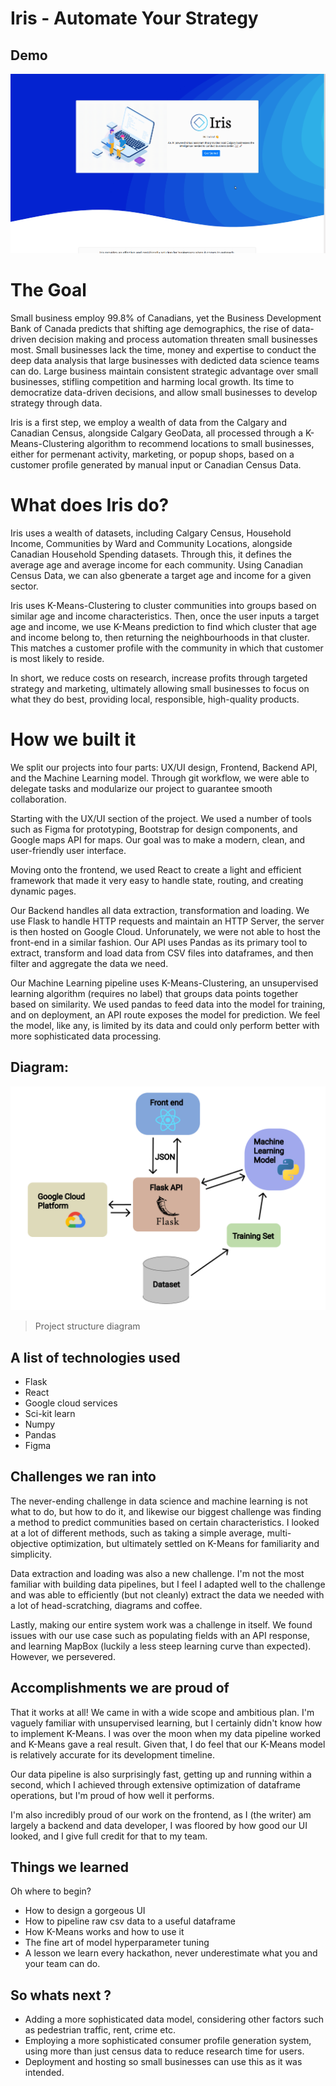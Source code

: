 # Iris - Automate Your Strategy

## Demo

![Alt Text](demo.gif)

# The Goal

Small business employ 99.8% of Canadians, yet the Business Development Bank of Canada predicts that shifting age demographics, the rise of data-driven decision making and process automation threaten small businesses most. Small businesses lack the time, money and expertise to conduct the deep data analysis that large businesses with dedicted data science teams can do. Large business maintain consistent strategic advantage over small businesses, stifling competition and harming local growth. Its time to democratize data-driven decisions, and allow small businesses to develop strategy through data. 

Iris is a first step, we employ a wealth of data from the Calgary and Canadian Census, alongside Calgary GeoData, all processed through a K-Means-Clustering algorithm to recommend locations to small businesses, either for permenant activity, marketing, or popup shops, based on a customer profile generated by manual input or Canadian Census Data. 

# What does Iris do?

Iris uses a wealth of datasets, including Calgary Census, Household Income, Communities by Ward and Community Locations, alongside Canadian Household Spending datasets. Through this, it defines the average age and average income for each community. Using Canadian Census Data, we can also gbenerate a target age and income for a given sector. 

Iris uses K-Means-Clustering to cluster communities into groups based on similar age and income characteristics. Then, once the user inputs a target age and income, we use K-Means prediction to find which cluster that age and income belong to, then returning the neighbourhoods in that cluster. This matches a customer profile with the community in which that customer is most likely to reside. 

In short, we reduce costs on research, increase profits through targeted strategy and marketing, ultimately allowing small businesses to focus on what they do best, providing local, responsible, high-quality products.

# How we built it 
We split our projects into four parts: UX/UI design, Frontend, Backend API, and the Machine Learning model. Through git workflow, we were able to delegate tasks and modularize our project to guarantee smooth collaboration. 

Starting with the UX/UI section of the project. We used a number of tools such as Figma for prototyping, Bootstrap for design components, and Google maps API for maps. Our goal was to make a modern, clean, and user-friendly user interface. 

Moving onto the frontend, we used React to create a light and efficient framework that made it very easy to handle state, routing, and creating dynamic pages. 

Our Backend handles all data extraction, transformation and loading. We use Flask to handle HTTP requests and maintain an HTTP Server, the server is then hosted on Google Cloud. Unforunately, we were not able to host the front-end in a similar fashion. Our API uses Pandas as its primary tool to extract, transform and load data from CSV files into dataframes, and then filter and aggregate the data we need. 

Our Machine Learning pipeline uses K-Means-Clustering, an unsupervised learning algorithm (requires no label) that groups data points together based on similarity. We used pandas to feed data into the model for training, and on deployment, an API route exposes the model for prediction. We feel the model, like any, is limited by its data and could only perform better with more sophisticated data processing. 

## Diagram: 
![](final.png)
> Project structure diagram

## A list of technologies used 

- Flask
- React
- Google cloud services
- Sci-kit learn
- Numpy
- Pandas
- Figma


## Challenges we ran into

The never-ending challenge in data science and machine learning is not what to do, but how to do it, and likewise our biggest challenge was finding a method to predict communities based on certain characteristics. I looked at a lot of different methods, such as taking a simple average, multi-objective optimization, but ultimately settled on K-Means for familiarity and simplicity. 

Data extraction and loading was also a new challenge. I'm not the most familiar with building data pipelines, but I feel I adapted well to the challenge and was able to efficiently (but not cleanly) extract the data we needed with a lot of head-scratching, diagrams and coffee. 

Lastly, making our entire system work was a challenge in itself. We found issues with our use case such as populating fields with an API response, and learning MapBox (luckily a less steep learning curve than expected). However, we persevered. 

## Accomplishments we are proud of

That it works at all! We came in with a wide scope and ambitious plan. I'm vaguely familiar with unsupervised learning, but I certainly didn't know how to implement K-Means. I was over the moon when my data pipeline worked and K-Means gave a real result. Given that, I do feel that our K-Means model is relatively accurate for its development timeline.

Our data pipeline is also surprisingly fast, getting up and running within a second, which I achieved through extensive optimization of dataframe operations, but I'm proud of how well it performs.

I'm also incredibly proud of our work on the frontend, as I (the writer) am largely a backend and data developer, I was floored by how good our UI looked, and I give full credit for that to my team.

## Things we learned
Oh where to begin?

* How to design a gorgeous UI
* How to pipeline raw csv data to a useful dataframe
* How K-Means works and how to use it
* The fine art of model hyperparameter tuning
* A lesson we learn every hackathon, never underestimate what you and your team can do.


## So whats next ?
* Adding a more sophisticated data model, considering other factors such as pedestrian traffic, rent, crime etc.
* Employing a more sophisticated consumer profile generation system, using more than just census data to reduce research time for users. 
* Deployment and hosting so small businesses can use this as it was intended.
